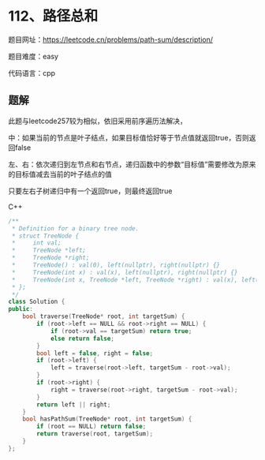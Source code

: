 # 112、路径总和
题目网址：https://leetcode.cn/problems/path-sum/description/

题目难度：easy

代码语言：cpp
## 题解
此题与leetcode257较为相似，依旧采用前序遍历法解决，

中：如果当前的节点是叶子结点，如果目标值恰好等于节点值就返回true，否则返回false

左、右：依次递归到左节点和右节点，递归函数中的参数“目标值”需要修改为原来的目标值减去当前的叶子结点的值

只要左右子树递归中有一个返回true，则最终返回true

C++

```cpp
/**
 * Definition for a binary tree node.
 * struct TreeNode {
 *     int val;
 *     TreeNode *left;
 *     TreeNode *right;
 *     TreeNode() : val(0), left(nullptr), right(nullptr) {}
 *     TreeNode(int x) : val(x), left(nullptr), right(nullptr) {}
 *     TreeNode(int x, TreeNode *left, TreeNode *right) : val(x), left(left), right(right) {}
 * };
 */
class Solution {
public:
    bool traverse(TreeNode* root, int targetSum) {
        if (root->left == NULL && root->right == NULL) {
            if (root->val == targetSum) return true;
            else return false;
        } 
        bool left = false, right = false;
        if (root->left) {
            left = traverse(root->left, targetSum - root->val);
        }
        if (root->right) {
            right = traverse(root->right, targetSum - root->val);
        }
        return left || right;
    }
    bool hasPathSum(TreeNode* root, int targetSum) {
        if (root == NULL) return false;
        return traverse(root, targetSum);
    }
};
```
